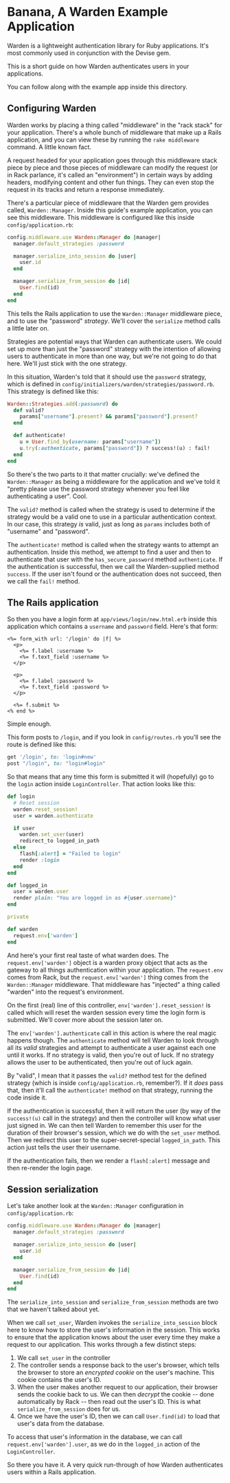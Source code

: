 # Banana, A Warden Example Application

Warden is a lightweight authentication library for Ruby applications. It's most
commonly used in conjunction with the Devise gem.

This is a short guide on how Warden authenticates users in your applications.

You can follow along with the example app inside this directory.

## Configuring Warden

Warden works by placing a thing called "middleware" in the "rack stack" for
your application. There's a whole bunch of middleware that make up a Rails
application, and you can view these by running the `rake middleware` command.
A little known fact.

A request headed for your application goes through this middleware stack piece
by piece and those pieces of middleware can modify the request (or in Rack
parlance, it's called an "environment") in certain ways by adding headers,
modifying content and other fun things. They can even stop the request in its
tracks and return a response immediately.

There's a particular piece of middleware that the Warden gem provides called,
`Warden::Manager`. Inside this guide's example application, you can see this
middleware. This middleware is configured like this inside
`config/application.rb`:

```ruby
config.middleware.use Warden::Manager do |manager|
  manager.default_strategies :password

  manager.serialize_into_session do |user|
    user.id
  end

  manager.serialize_from_session do |id|
    User.find(id)
  end
end
```

This tells the Rails application to use the `Warden::Manager` middleware piece,
and to use the "password" _strategy_. We'll cover the `serialize` method calls a
little later on.

Strategies are potential ways that Warden can authenticate users. We could set up more than just the "password" strategy with the intention of allowing users to authenticate in more than one way, but we're not going to do that here. We'll just stick with the one strategy.

In this situation, Warden's told that it should use the `password` strategy,
which is defined in `config/initializers/warden/strategies/password.rb`. This
strategy is defined like this:

```ruby
Warden::Strategies.add(:password) do
  def valid?
    params["username"].present? && params["password"].present?
  end

  def authenticate!
    u = User.find_by(username: params["username"])
    u.try(:authenticate, params["password"]) ? success!(u) : fail!
  end
end
```

So there's the two parts to it that matter crucially: we've defined the
`Warden::Manager` as being a middleware for the application and we've told it
"pretty please use the password strategy whenever you feel like authenticating
a user". Cool.

The `valid?` method is called when the strategy is used to determine if the
strategy would be a valid one to use in a particular authentication context. In
our case, this strategy _is_ valid, just as long as `params` includes both of
"username" and "password".

The `authenticate!` method is called when the strategy wants to attempt an
authentication. Inside this method, we attempt to find a user and then to
authenticate that user with the `has_secure_password` method `authenticate`. If
the authentication is successful, then we call the Warden-supplied method
`success`. If the user isn't found or the authentication does not succeed, then
we call the `fail!` method.

## The Rails application

So then you have a login form at `app/views/login/new.html.erb` inside this
application which contains a `username` and `password` field. Here's that form:

```erb
<%= form_with url: '/login' do |f| %>
  <p>
    <%= f.label :username %>
    <%= f.text_field :username %>
  </p>

  <p>
    <%= f.label :password %>
    <%= f.text_field :password %>
  </p>

  <%= f.submit %>
<% end %>
```

Simple enough.

This form posts to `/login`, and if you look in `config/routes.rb` you'll see
the route is defined like this: 

```ruby
get '/login', to: 'login#new'
post "/login", to: "login#login"
```

So that means that any time this form is submitted it will (hopefully) go to
the `login` action inside `LoginController`. That action looks like this:

```ruby
def login
  # Reset session
  warden.reset_session!
  user = warden.authenticate

  if user
    warden.set_user(user)
    redirect_to logged_in_path
  else
    flash[:alert] = "Failed to login"
    render :login
  end
end

def logged_in
  user = warden.user
  render plain: "You are logged in as #{user.username}"
end

private

def warden
  request.env['warden']
end
```

And here's your first real taste of what warden does. The `request.env['warden']`
object is a warden proxy object that acts as the gateway to all things
authentication within your application. The `request.env` comes from Rack, but the
`request.env['warden']` thing comes from the `Warden::Manager` middleware. That
middleware has "injected" a thing called "warden" into the request's
environment.

On the first (real) line of this controller, `env['warden'].reset_session!` is
called which will reset the warden session every time the login form is
submitted. We'll cover more about the session later on.

The `env['warden'].authenticate` call in this action is where the real magic
happens though. The `authenticate` method will tell Warden to look through all
its *valid* strategies and attempt to authenticate a user against each one until it
works. If no strategy is valid, then you're out of luck. If no strategy allows
the user to be authenticated, then you're out of luck again.

By "valid", I mean that it passes the `valid?` method test for the defined
strategy (which is inside `config/application.rb`, remember?). If it *does* pass
that, then it'll call the `authenticate!` method on that strategy, running the
code inside it.

If the authentication is successful, then it will return the user (by way of the
`success!(u)` call in the strategy) and then the controller will know what user
just signed in. We can then tell Warden to remember this user for the duration
of their browser's session, which we do with the `set_user` method. Then we
redirect this user to the super-secret-special `logged_in_path`. This action
just tells the user their username.

If the authentication fails, then we render a `flash[:alert]` message and then
re-render the login page.

## Session serialization

Let's take another look at the `Warden::Manager` configuration in
`config/application.rb`:

```ruby
config.middleware.use Warden::Manager do |manager|
  manager.default_strategies :password

  manager.serialize_into_session do |user|
    user.id
  end

  manager.serialize_from_session do |id|
    User.find(id)
  end
end
```

The `serialize_into_session` and `serialize_from_session` methods are two that
we haven't talked about yet. 

When we call `set_user`, Warden invokes the `serialize_into_session` block here
to know how to store the user's information in the session. This works to ensure that the application knows about the user every time they make a request to our application. This works through a few distinct steps:

1. We call `set_user` in the controller
2. The controller sends a response back to the user's browser, which tells the
   browser to store an _encrypted cookie_ on the user's machine. This cookie
   contains the user's ID.
3. When the user makes another request to our application, their browser sends
   the cookie back to us. We can then _decrypt_ the cookie -- done automatically
   by Rack -- then read out the user's ID. This is what `serialize_from_session`
   does for us.
4. Once we have the user's ID, then we can call `User.find(id)` to load that
   user's data from the database.

To access that user's information in the database, we can call
`request.env['warden'].user`, as we do in the `logged_in` action of the
`LoginController`.

So there you have it. A very quick run-through of how Warden authenticates users
within a Rails application.


